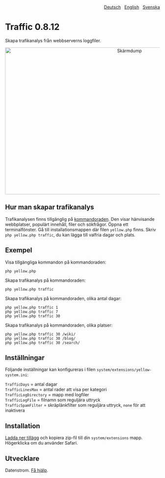<p align="right"><a href="README-de.md">Deutsch</a> &nbsp; <a href="README.md">English</a> &nbsp; <a href="README-sv.md">Svenska</a></p>

# Traffic 0.8.12

Skapa trafikanalys från webbserverns loggfiler.

<p align="center"><img src="traffic-screenshot.png?raw=true" width="794" height="478" alt="Skärmdump"></p>

## Hur man skapar trafikanalys

Trafikanalysen finns tillgänglig på [kommandoraden](https://github.com/datenstrom/yellow-extensions/tree/master/source/command/README-sv.md). Den visar hänvisande webbplatser, populärt innehåll, filer och sökfrågor. Öppna ett terminalfönster. Gå till installationsmappen där filen `yellow.php` finns. Skriv `php yellow.php traffic`, du kan lägga till valfria dagar och plats. 

## Exempel

Visa tillgängliga kommandon på kommandoraden:

`php yellow.php`

Skapa trafikanalys på kommandoraden:

`php yellow.php traffic`  

Skapa trafikanalys på kommandoraden, olika antal dagar:

`php yellow.php traffic 1`  
`php yellow.php traffic 7`  
`php yellow.php traffic 30`  

Skapa trafikanalys på kommandoraden, olika platser:

`php yellow.php traffic 30 /wiki/`  
`php yellow.php traffic 30 /blog/`  
`php yellow.php traffic 30 /search/`  

## Inställningar

Följande inställningar kan konfigureras i filen `system/extensions/yellow-system.ini`:

`TrafficDays` = antal dagar  
`TrafficLinesMax` = antal rader att visa per kategori  
`TrafficLogDirectory` = mapp med logfiler  
`TrafficLogFile` = filnamn som reguljära uttryck  
`TrafficSpamFilter` = skräplänkfilter som reguljära uttryck, `none` för att inaktivera  

## Installation

[Ladda ner tillägg](https://github.com/datenstrom/yellow-extensions/raw/master/zip/traffic.zip) och kopiera zip-fil till din `system/extensions` mapp. Högerklicka om du använder Safari.

## Utvecklare

Datenstrom. [Få hjälp](https://datenstrom.se/sv/yellow/help/).

